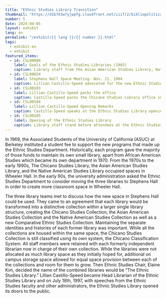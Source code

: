 ```yaml
---
title: "Ethnic Studies Library Transition"
thumbnail: "https://d1b7k5w7yjwpfg.cloudfront.net/iiif/2/bibliopolitica_CSL00105_CSL00105_001/full/800,/0/default.jpg"
number: 5
date: 2024-04-05
layout: exhibit
lang: en
permalink: "/exhibit/{{ lang }}/{{ number }}.html"
tags: 
  - exhibit-en
  - exhibit
featured_items:
  - id: CSL00008
    label: Goals of the Ethnic Studies Libraries (1993)
    caption: Library staff from the Asian American Studies Library, Native American Studies Library, and Chicano Studies Library stated their combined missions and goals and presented them to the faculty of the Ethnic Studies Department. 
  - id: CSL00024
    label: Stephens Hall Space Meeting- Nov. 21, 1994
    caption: Lillian Castillo-Speed advocated for the new Ethnic Studies Library to have sufficient space for its operations, staff and collections. 
  - id: CSL00103
    label: Lillian Castillo-Speed packs the office
    caption: Castillo-Speed packs the Chicano Studies Library office in preparation to move to the new space in Stephens Hall. 
  - id: CSL00104
    label: Lillian Castillo-Speed Opening Remarks
    caption: Castillo-Speed speaks at the Ethnic Studies Library opening celebration.
  - id: CSL00105
    label: Opening of the Ethnic Studies Library
    caption: Library staff stand before attendees at the Ethnic Studies Library opening celebration on July 18, 1997
---
```


In 1969, the Associated Students of the University of California (ASUC) at Berkeley instituted a student fee to support the new programs that made up the Ethnic Studies Department.  Historically, each program gave the majority of those funds to maintain its own small library, apart from African American Studies which became its own department in 1970. From the 1970s to the early 1990s, The Chicano Studies Library, the Asian American Studies Library, and the Native American Studies Library occupied spaces in Wheeler Hall. In the early 90s, the university administration asked the Ethnic Studies Department to consider moving the three libraries to Stephens Hall in order to create more classroom space in Wheeler Hall.

The three library teams met to discuss how the new space in Stephens Hall could be used. They came to an agreement that each library would be transformed into a distinctive collection within a larger single library structure, creating the Chicano Studies Collection, the Asian American Studies Collection and the Native American Studies Collection as well as a new Comparative Ethnic Studies Collection. Maintaining the separate identities and histories of each former library was important. While all the collections are housed within the same space, the Chicano Studies Collection is still classified using its own system, the Chicano Classification System.  All staff members were retained with each formerly independent librarian now in charge of their own collection.  While the libraries were not allocated as much library space as they initially hoped for, additional on campus storage space allowed for equal space provision between each of the collections and room for them to grow. Then Ethnic Studies Chair, Elaine Kim, decided the name of the combined libraries would be “The Ethnic Studies Library.” Lillian Castillo-Speed became Head Librarian of the Ethnic Studies Library and on July 18th, 1997, with speeches from the Ethnic Studies faculty and other administrators, the Ethnic Studies Library opened its doors to the public. 
